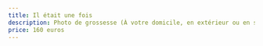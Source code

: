 ```yaml
---
title: Il était une fois
description: Photo de grossesse (À votre domicile, en extérieur ou en studio)
price: 160 euros
---
```

